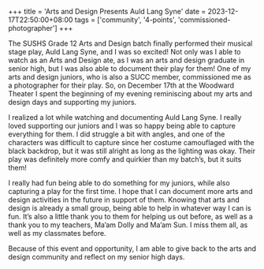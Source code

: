 +++
title = 'Arts and Design Presents Auld Lang Syne'
date = 2023-12-17T22:50:00+08:00
tags = ['community', '4-points', 'commissioned-photographer']
+++


The SUSHS Grade 12 Arts and Design batch finally performed their musical stage play, Auld Lang Syne, and I was so excited! Not only was I able to watch as an Arts and Design ate, as I was an arts and design graduate in senior high, but I was also able to document their play for them! One of my arts and design juniors, who is also a SUCC member, commissioned me as a photographer for their play. So, on December 17th at the Woodward Theater I spent the beginning of my evening reminiscing about my arts and design days and supporting my juniors.

I realized a lot while watching and documenting Auld Lang Syne. I really loved supporting our juniors and I was so happy being able to capture everything for them. I did struggle a bit with angles, and one of the characters was difficult to capture since her costume camouflaged with the black backdrop, but it was still alright as long as the lighting was okay. Their play was definitely more comfy and quirkier than my batch’s, but it suits them!

I really had fun being able to do something for my juniors, while also capturing a play for the first time. I hope that I can document more arts and design activities in the future in support of them. Knowing that arts and design is already a small group, being able to help in whatever way I can is fun. It’s also a little thank you to them for helping us out before, as well as a thank you to my teachers, Ma’am Dolly and Ma’am Sun. I miss them all, as well as my classmates before.

Because of this event and opportunity, I am able to give back to the arts and design community and reflect on my senior high days.
